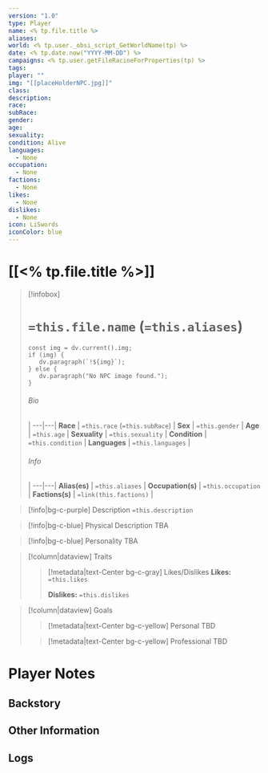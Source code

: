 ```yaml
---
version: "1.0"
type: Player
name: <% tp.file.title %>
aliases:
world: <% tp.user._obsi_script_GetWorldName(tp) %>
date: <% tp.date.now("YYYY-MM-DD") %>
campaigns: <% tp.user.getFileRacineForProperties(tp) %>
tags:
player: ""
img: "[[placeHolderNPC.jpg]]"
class:
description:
race:
subRace:
gender:
age:
sexuality:
condition: Alive
languages:
  - None
occupation:
  - None
factions:
  - None
likes:
  - None
dislikes:
  - None
icon: LiSwords
iconColor: blue
---
```

# [[<% tp.file.title %>]]
> [!infobox]
> # `=this.file.name` (`=this.aliases`)
> ```dataviewjs
> const img = dv.current().img;
> if (img) {
>    dv.paragraph(`!${img}`); 
> } else {
>    dv.paragraph("No NPC image found.");
> }
>```
> ###### Bio
>  |
> ---|---|
> **Race** | `=this.race` (`=this.subRace`) |
> **Sex** | `=this.gender` |
> **Age** | `=this.age` |
> **Sexuality** | `=this.sexuality` |
> **Condition** | `=this.condition` |
> **Languages** | `=this.languages` |
> ###### Info
>  |
> ---|---|
> **Alias(es)** | `=this.aliases` |
> **Occupation(s)** | `=this.occupation` |
> **Factions(s)** | `=link(this.factions)` |

> [!info|bg-c-purple] Description
> `=this.description`

> [!info|bg-c-blue] Physical Description
> TBA


> [!info|bg-c-blue] Personality 
> TBA

> [!column|dataview] Traits
>> [!metadata|text-Center bg-c-gray] Likes/Dislikes
>> **Likes:** `=this.likes`
>>
>> **Dislikes:** `=this.dislikes`
>

> [!column|dataview] Goals
>> [!metadata|text-Center bg-c-yellow] Personal
>> TBD
>
>> [!metadata|text-Center bg-c-yellow] Professional
>> TBD

# Player Notes

## Backstory

## Other Information

## Logs

